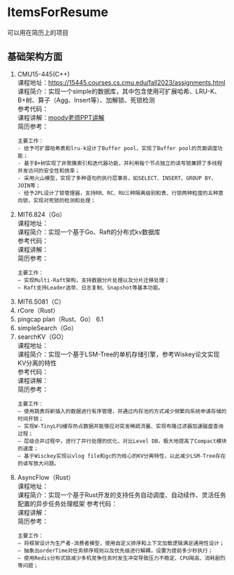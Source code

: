 # ItemsForResume
可以用在简历上的项目
## 基础架构方面
1. CMU15-445(C++)   
   课程地址：https://15445.courses.cs.cmu.edu/fall2023/assignments.html   
   课程简介：实现一个simple的数据库，其中包含使用可扩展哈希、LRU-K、B+树、算子（Agg、Insert等）、加解锁、死锁检测   
   参考代码：   
   课程讲解：[moody老师PPT讲解](https://www.bilibili.com/video/BV1bQ4y1Y7iT/?spm_id_from=333.999.0.0&vd_source=794854cc093032754621b2943dbdb87e)  
   简历参考：
   ```
   主要工作：
   - 给予可扩展哈希表和lru-k设计了Buffer pool，实现了Buffer pool的页面调度功能；
   - 基于B+树实现了非聚簇索引和迭代器功能，并利用每个节点独立的读写锁兼顾了多线程并发访问的安全性和效率；
   - 采用火山模型，实现了多种语句的执行层事务，如SELECT、INSERT、GROUP BY、JOIN等；
   - 给予2PL设计了锁管理器，支持RR、RC、RU三种隔离级别和表、行锁两种粒度的五种意向锁，实现对死锁的检测和处理；
   ```
3. MIT6.824（Go）   
   课程地址：      
   课程简介：实现一个基于Go、Raft的分布式kv数据库     
   参考代码：      
   课程讲解：   
   简历参考：   
   ```
   主要工作：
   – 实现Multi-Raft架构，支持数据分片处理以及分片迁移处理；
   – Raft支持Leader选举、日志复制、Snapshot等基本功能。
   ```
5. MIT6.S081（C）   
6. rCore（Rust）
7. pingcap plan（Rust、Go）
   6.1 
8. simpleSearch（Go）
9. searchKV（GO）   
   课程地址：      
   课程简介：实现一个基于LSM-Tree的单机存储引擎，参考Wiskey论文实现KV分离的特性     
   参考代码：      
   课程讲解：   
   简历参考：   
   ```
   主要工作：
   – 使用跳表将新插入的数据进行有序管理，并通过内存池的方式减少频繁向系统申请存储的时间开销；
   – 实现W-TinyLFU缓存热点数据并能够应对突发稀疏流量、实现布隆过滤器加速磁盘查询过程；
   – 层级合并过程中，进行了并行处理的优化，对比Level DB，极大地提高了Compact模块的速度；
   – 基于Wisckey实现以vlog file和gc的为核心的KV分离特性，以此减少LSM-Tree存在的读写放大问题。
   ```
11. AsyncFlow（Rust）   
   课程地址：      
   课程简介：实现一个基于Rust开发的支持任务自动调度、自动续作、灵活任务配置的异步任务处理框架
   参考代码：      
   课程讲解：   
   简历参考：   
     ```
     主要工作：
     – 将框架设计为生产者-消费者模型，使用自定义排序和上下文加载逻辑满足通用性设计；
     – 抽象出orderTime对任务排序规则以及优先级进行解耦，设置为提前多少秒执行；
     – 使用Redis分布式锁减少多机竞争任务时发生冲突导致压力不稳定、CPU飚高、消耗剧烈等问题；
     ```
